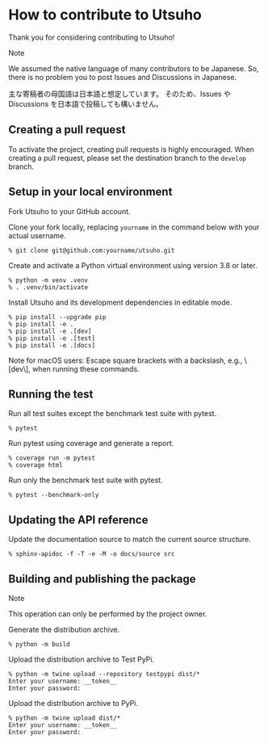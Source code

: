 # How to contribute to Utsuho

Thank you for considering contributing to Utsuho!

> [!NOTE]
> We assumed the native language of many contributors to be Japanese.
> So, there is no problem you to post Issues and Discussions in Japanese.
> 
> 主な寄稿者の母国語は日本語と想定しています。
> そのため、Issues や Discussions を日本語で投稿しても構いません。

## Creating a pull request

To activate the project, creating pull requests is highly encouraged. When creating a pull request, please set the destination branch to the `develop` branch.

## Setup in your local environment

Fork Utsuho to your GitHub account.

Clone your fork locally, replacing `yourname` in the command below with your actual username.

```console
% git clone git@github.com:yourname/utsuho.git
```

Create and activate a Python virtual environment using version 3.8 or later.

```console
% python -m venv .venv
% . .venv/bin/activate
```

Install Utsuho and its development dependencies in editable mode.

```console
% pip install --upgrade pip
% pip install -e .
% pip install -e .[dev]
% pip install -e .[test]
% pip install -e .[docs]
```

Note for macOS users:
Escape square brackets with a backslash, e.g., \\[dev\\], when running these commands.

## Running the test

Run all test suites except the benchmark test suite with pytest.

```console
% pytest
```

Run pytest using coverage and generate a report.

```console
% coverage run -m pytest
% coverage html
```

Run only the benchmark test suite with pytest.

```console
% pytest --benchmark-only
```

## Updating the API reference

Update the documentation source to match the current source structure.

```console
% sphinx-apidoc -f -T -e -M -o docs/source src
```

## Building and publishing the package

 > [!NOTE]
 > This operation can only be performed by the project owner.

Generate the distribution archive.

```console
% python -m build
```

Upload the distribution archive to Test PyPi.

```console
% python -m twine upload --repository testpypi dist/*
Enter your username: __token__
Enter your password:
```

Upload the distribution archive to PyPi.

```console
% python -m twine upload dist/*
Enter your username: __token__
Enter your password:
```
